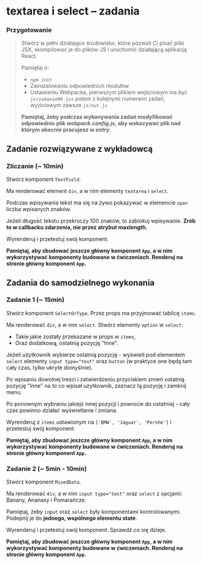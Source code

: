# textarea i select &ndash; zadania

### Przygotowanie

> Stwórz w pełni działające środowisko, które pozwoli Ci pisać pliki JSX, skompilować je do plików JS i uruchomić działającą aplikację React.
> 
> Pamiętaj o:
> - ```npm init```
> - Zainstalowaniu odpowiednich modułów
> - Ustawieniu Webpacka, pierwszym plikiem wejściowym ma być `js/zadanie00.jsx` potem z kolejnymi numerami zadań, wyjściowym zawsze `js/out.js`
>
> **Pamiętaj, żeby podczas wykonywania zadań modyfikować odpowiednio plik _webpack.config.js_, aby wskazywać plik nad którym obecnie pracujesz w _entry_.**

## Zadanie rozwiązywane z wykładowcą

### Zliczanie (~ 10min)

Stwórz komponent `TextField`.

Ma renderować element `div`, a w nim elementy `textarea` i `select`.

Podczas wpisywania tekst ma się na żywo pokazywać w elemencie `span` liczba wpisanych znaków.

Jeżeli długość tekstu przekroczy 100 znaków, to zablokuj wpisywanie. **Zrób to w callbacku zdarzenia, nie przez atrybut maxlength.**

Wyrenderuj i przetestuj swój komponent.

**Pamiętaj, aby zbudować jeszcze główny komponent `App`, a w nim wykorzystywać komponenty budowane w ćwiczeniach. Renderuj na stronie główny komponent `App`.**

## Zadania do samodzielnego wykonania

### Zadanie 1 (~ 15min)

Stwórz komponent `SelectOrType`. Przez props ma przyjmować tablicę `items`.

Ma renderować `div`, a w nim `select`. Stwórz elementy `option` w `select`:
- Takie jakie zostały przekazane w props w `items`,
- Oraz dodatkową, ostatnią pozycję "Inne".

Jeżeli użytkownik wybierze ostatnią pozycję - wyświetl pod elementem `select` elementy `input type="text"` oraz `button` (w praktyce one będą tam cały czas, tylko ukryte domyślnie).

Po wpisaniu dowolnej treści i zatwierdzeniu przyciskiem zmień ostatnią pozycję "Inne" na to co wpisał użytkownik, zaznacz tą pozycję i zamknij menu.

Po ponownym wybraniu jakiejś innej pozycji i powrocie do ostatniej - cały czas powinno działać wyświetlanie i zmiana.

Wyrenderuj z `items` ustawionym na `['BMW', 'Jaguar', 'Porshe']` i przetestuj swój komponent.

**Pamiętaj, aby zbudować jeszcze główny komponent `App`, a w nim wykorzystywać komponenty budowane w ćwiczeniach. Renderuj na stronie główny komponent `App`.**

### Zadanie 2 (~ 5min - 10min)

Stwórz komponent `MixedData`.

Ma renderować `div`, a w nim `input type="text"` oraz `select` z opcjami: Banany, Ananasy i Pomarańcze.

Pamiętaj, żeby `input` oraz `select` były komponentami kontrolowanymi. Podepnij je do **jednego, wspólnego elementu state**.

Wyrenderuj i przetestuj swój komponent. Sprawdź co się dzieje.

**Pamiętaj, aby zbudować jeszcze główny komponent `App`, a w nim wykorzystywać komponenty budowane w ćwiczeniach. Renderuj na stronie główny komponent `App`.**
